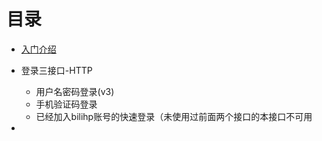 # 目录

+ [入门介绍](intro.md)
+ 登录三接口-HTTP
    - 用户名密码登录(v3)
    - 手机验证码登录
    - 已经加入bilihp账号的快速登录（未使用过前面两个接口的本接口不可用
    
    
+
